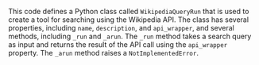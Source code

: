 This code defines a Python class called `WikipediaQueryRun` that is used to create a tool for searching using the Wikipedia API. The class has several properties, including `name`, `description`, and `api_wrapper`, and several methods, including `_run` and `_arun`. The `_run` method takes a search query as input and returns the result of the API call using the `api_wrapper` property. The `_arun` method raises a `NotImplementedError`.

